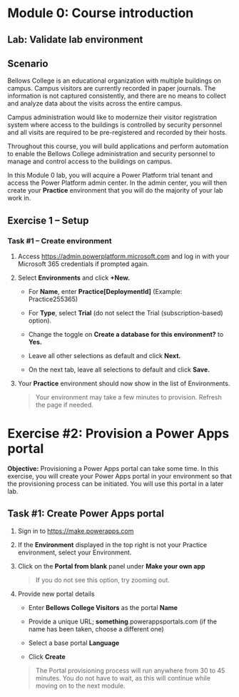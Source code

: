 
Module 0: Course introduction
=================================

## Lab: Validate lab environment

Scenario
--------

Bellows College is an educational organization with multiple buildings on campus. Campus visitors are currently recorded in paper journals. The information is not captured consistently, and there are no means to collect and analyze data about the visits across the entire campus.

Campus administration would like to modernize their visitor registration system where access to the buildings is controlled by security personnel and all visits are required to be pre-registered and recorded by their hosts.

Throughout this course, you will build applications and perform automation to enable the Bellows College administration and security personnel to manage and control access to the buildings on campus.

In this Module 0 lab, you will acquire a Power Platform trial tenant and access the Power Platform admin center. In the admin center, you will then create your **Practice** environment that you will do the majority of your lab work in.

## Exercise 1 – Setup

### Task \#1 – Create environment

1.  Access <https://admin.powerplatform.microsoft.com> and log in with your Microsoft 365 credentials if prompted again.

2. Select **Environments** and click **+New.**

    - For **Name**, enter **Practice[DeploymentId]** (Example: Practice255365)
    
    - For **Type**, select **Trial** (do not select the Trial (subscription-based) option).
    
    - Change the toggle on **Create a database for this environment?** to **Yes.**
    
    - Leave all other selections as default and click **Next.**
    
    - On the next tab, leave all selections to default and click **Save.**

3. Your **Practice** environment should now show in the list of Environments. 

    > Your environment may take a few minutes to provision. Refresh the page if needed.

# Exercise \#2: Provision a Power Apps portal

**Objective:** Provisioning a Power Apps portal can take some time. In this exercise, you will create your Power Apps portal in your environment so that the provisioning process can be initiated. You will use this portal in a later lab.

## Task \#1: Create Power Apps portal

1.  Sign in to <https://make.powerapps.com>

2.  If the **Environment** displayed in the top right is not your Practice environment, select your Environment.

3.  Click on the **Portal from blank** panel under **Make your own app**

    > If you do not see this option, try zooming out.

4.  Provide new portal details

    -   Enter **Bellows College Visitors** as the portal **Name**

    -   Provide a unique URL; **something**.powerappsportals.com (if the name has been taken, choose a different one)

    -   Select a base portal **Language**

    -   Click **Create**

    > The Portal provisioning process will run anywhere from 30 to 45 minutes. You do not have to wait, as this will continue while moving on to the next module.
